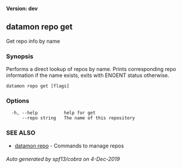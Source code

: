 **Version: dev**

## datamon repo get

Get repo info by name

### Synopsis

Performs a direct lookup of repos by name.
Prints corresponding repo information if the name exists,
exits with ENOENT status otherwise.

```
datamon repo get [flags]
```

### Options

```
  -h, --help          help for get
      --repo string   The name of this repository
```

### SEE ALSO

* [datamon repo](datamon_repo.md)	 - Commands to manage repos

###### Auto generated by spf13/cobra on 4-Dec-2019
